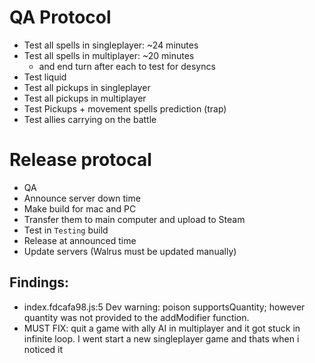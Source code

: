 # QA Protocol
- Test all spells in singleplayer: ~24 minutes
- Test all spells in multiplayer: ~20 minutes
    - and end turn after each to test for desyncs
- Test liquid
- Test all pickups in singleplayer
- Test all pickups in multiplayer
- Test Pickups + movement spells prediction (trap)
- Test allies carrying on the battle

# Release protocal
- QA
- Announce server down time
- Make build for mac and PC
- Transfer them to main computer and upload to Steam
- Test in `Testing` build
- Release at announced time
- Update servers (Walrus must be updated manually)

## Findings:
- index.fdcafa98.js:5 Dev warning: poison supportsQuantity; however quantity was not provided to the addModifier function.
- MUST FIX: quit a game with ally AI in multiplayer and it got stuck in infinite loop. I went start a new singleplayer game and thats when i noticed it